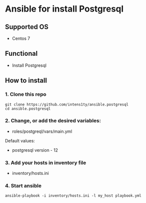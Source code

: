 # Ansible for install Postgresql

## Supported OS
* Centos 7

## Functional
* Install Postgresql

## How to install

### 1. Clone this repo
```
git clone https://github.com/intens1ty/ansible.postgresql
cd ansible.postgresql
```

### 2. Change, or add the desired variables:
* roles/postgreql/vars/main.yml

Default values:
* postgresql version - 12

### 3. Add your hosts in inventory file
* inventory/hosts.ini

### 4. Start ansible 
```
ansible-playbook -i inventory/hosts.ini -l my_host playbook.yml
```



